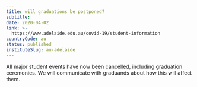 ```yaml
---
title: will graduations be postponed?
subtitle: 
date: 2020-04-02
link: >-
  https://www.adelaide.edu.au/covid-19/student-information
countryCode: au
status: published
instituteSlug: au-adelaide
---
```

All major student events have now been cancelled, including graduation ceremonies. We will communicate with graduands about how this will affect them.
